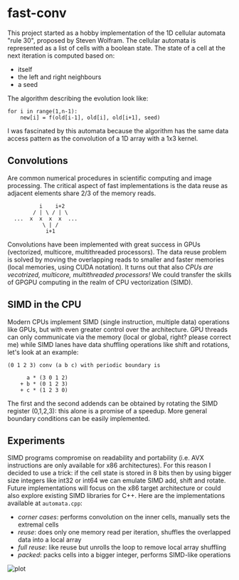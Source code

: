 # fast-conv

This project started as a hobby implementation of the 1D cellular automata "rule 30", proposed by Steven Wolfram.
The cellular automata is represented as a list of cells with a boolean state. The state of a cell at the next iteration is computed based on:
  * itself
  * the left and right neighbours
  * a seed

The algorithm describing the evolution look like:

```(python)
for i in range(1,n-1):
    new[i] = f(old[i-1], old[i], old[i+1], seed)

```

I was fascinated by this automata because the algorithm has the same data access pattern as the convolution of a 1D array with a 1x3 kernel.


## Convolutions
Are common numerical procedures in scientific computing and image processing. The critical aspect of fast implementations is the data reuse as adjacent elements share 2/3 of the memory reads.

```
          i    i+2
        / | \ / | \
  ...  x  x  x  x  ...
           \ | /
            i+1
```

Convolutions have been implemented with great success in GPUs (vectorized, multicore, multithreaded processors). The data reuse problem is solved by moving the overlapping reads to smaller and faster memories (local memories, using CUDA notation). It turns out that also *CPUs are vecotrized, multicore, multithreaded processors!* We could transfer the skills of GPGPU computing in the realm of CPU vectorization (SIMD).


## SIMD in the CPU
Modern CPUs implement SIMD (single instruction, multiple data) operations like GPUs, but with even greater control over the architecture. GPU threads can only communicate via the memory (local or global, right? please correct me) while SIMD lanes have data shuffling operations like shift and rotations, let's look at an example:

```
(0 1 2 3) conv (a b c) with periodic boundary is

      a * (3 0 1 2)
    + b * (0 1 2 3)
    + c * (1 2 3 0)

```

The first and the second addends can be obtained by rotating the SIMD register (0,1,2,3): this alone is a promise of a speedup. More general boundary conditions can be easily implemented.


## Experiments
SIMD programs compromise on readability and portability (i.e. AVX instructions are only available for x86 architectures). For this reason I decided to use a trick: if the cell state is stored in 8 bits then by using bigger size integers like int32 or int64 we can emulate SIMD add, shift and rotate. Future implementations will focus on the x86 target architecture or could also explore existing SIMD libraries for C++.
Here are the implementations available at `automata.cpp`:

  * *corner cases*: performs convolution on the inner cells, manually sets the extremal cells
  * *reuse*: does only one memory read per iteration, shuffles the overlapped data into a local array
  * *full reuse*: like reuse but unrolls the loop to remove local array shuffling
  * *packed*: packs cells into a bigger integer, performs SIMD-like operations

![plot](./img/automata/speedup.png)

